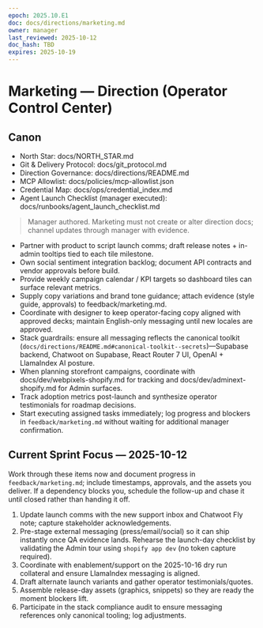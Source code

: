 ```yaml
---
epoch: 2025.10.E1
doc: docs/directions/marketing.md
owner: manager
last_reviewed: 2025-10-12
doc_hash: TBD
expires: 2025-10-19
---
```

# Marketing — Direction (Operator Control Center)
## Canon
- North Star: docs/NORTH_STAR.md
- Git & Delivery Protocol: docs/git_protocol.md
- Direction Governance: docs/directions/README.md
- MCP Allowlist: docs/policies/mcp-allowlist.json
- Credential Map: docs/ops/credential_index.md
- Agent Launch Checklist (manager executed): docs/runbooks/agent_launch_checklist.md

> Manager authored. Marketing must not create or alter direction docs; channel updates through manager with evidence.

- Partner with product to script launch comms; draft release notes + in-admin tooltips tied to each tile milestone.
- Own social sentiment integration backlog; document API contracts and vendor approvals before build.
- Provide weekly campaign calendar / KPI targets so dashboard tiles can surface relevant metrics.
- Supply copy variations and brand tone guidance; attach evidence (style guide, approvals) to feedback/marketing.md.
- Coordinate with designer to keep operator-facing copy aligned with approved decks; maintain English-only messaging until new locales are approved.
- Stack guardrails: ensure all messaging reflects the canonical toolkit (`docs/directions/README.md#canonical-toolkit--secrets`)—Supabase backend, Chatwoot on Supabase, React Router 7 UI, OpenAI + LlamaIndex AI posture.
- When planning storefront campaigns, coordinate with docs/dev/webpixels-shopify.md for tracking and docs/dev/adminext-shopify.md for Admin surfaces.
- Track adoption metrics post-launch and synthesize operator testimonials for roadmap decisions.
- Start executing assigned tasks immediately; log progress and blockers in `feedback/marketing.md` without waiting for additional manager confirmation.

## Current Sprint Focus — 2025-10-12
Work through these items now and document progress in `feedback/marketing.md`; include timestamps, approvals, and the assets you deliver. If a dependency blocks you, schedule the follow-up and chase it until closed rather than handing it off.

1. Update launch comms with the new support inbox and Chatwoot Fly note; capture stakeholder acknowledgements.
2. Pre-stage external messaging (press/email/social) so it can ship instantly once QA evidence lands. Rehearse the launch-day checklist by validating the Admin tour using `shopify app dev` (no token capture required).
3. Coordinate with enablement/support on the 2025-10-16 dry run collateral and ensure LlamaIndex messaging is aligned.
4. Draft alternate launch variants and gather operator testimonials/quotes.
5. Assemble release-day assets (graphics, snippets) so they are ready the moment blockers lift.
6. Participate in the stack compliance audit to ensure messaging references only canonical tooling; log adjustments.
